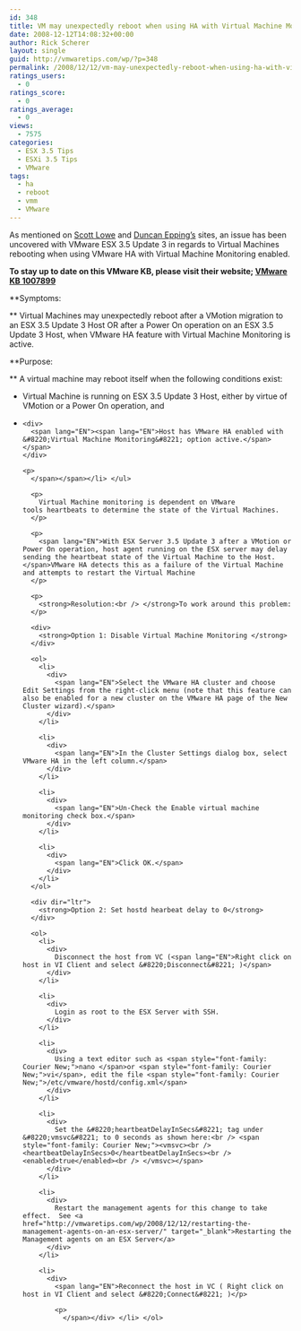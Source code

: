 ```yaml
---
id: 348
title: VM may unexpectedly reboot when using HA with Virtual Machine Monitoring
date: 2008-12-12T14:08:32+00:00
author: Rick Scherer
layout: single
guid: http://vmwaretips.com/wp/?p=348
permalink: /2008/12/12/vm-may-unexpectedly-reboot-when-using-ha-with-virtual-machine-monitoring/
ratings_users:
  - 0
ratings_score:
  - 0
ratings_average:
  - 0
views:
  - 7575
categories:
  - ESX 3.5 Tips
  - ESXi 3.5 Tips
  - VMware
tags:
  - ha
  - reboot
  - vmm
  - VMware
---
```

As mentioned on <a href="http://blog.scottlowe.org/2008/12/12/vmware-ha-problem-with-update-3/" target="_blank">Scott Lowe</a> and <a href="http://www.yellow-bricks.com/2008/12/12/vms-may-unexpectedly-reboot-when-using-vmware-ha-with-virtual-machine-monitoring/" target="_blank">Duncan Epping&#8217;s</a> sites, an issue has been uncovered with VMware ESX 3.5 Update 3 in regards to Virtual Machines rebooting when using VMware HA with Virtual Machine Monitoring enabled.

<!--more-->

**To stay up to date on this VMware KB, please visit their website; <a href="http://kb.vmware.com/selfservice/microsites/search.do?cmd=displayKC&docType=kc&externalId=1007899&sliceId=1&docTypeID=DT_KB_1_1&dialogID=9798685&stateId=1%200%209806084" target="_blank">VMware KB 1007899</a>**

**Symptoms:
  
** Virtual Machines may unexpectedly reboot after a VMotion migration to an ESX 3.5 Update 3 Host OR after a Power On operation on an ESX 3.5 Update 3 Host, when VMware HA feature with Virtual Machine Monitoring is active.

**Purpose:
  
** <span lang="EN">A virtual machine may reboot itself when the following conditions exist:</span>

  * <span lang="EN"><span lang="EN"> 
    
    <div>
      Virtual Machine is running on ESX 3.5 Update 3 Host, either by virtue of VMotion or a Power On operation, and
    </div>
    
    <p>
      </span></span></li> 
      
      <li>
        <span lang="EN"><span lang="EN"> 
        
        <div>
          <span lang="EN"><span lang="EN">Host has VMware HA enabled with &#8220;Virtual Machine Monitoring&#8221; option active.</span></span>
        </div>
        
        <p>
          </span></span></li> </ul> 
          
          <p>
            Virtual Machine monitoring is dependent on VMware tools heartbeats to determine the state of the Virtual Machines.
          </p>
          
          <p>
            <span lang="EN">With ESX Server 3.5 Update 3 after a VMotion or Power On operation, host agent running on the ESX server may delay sending the heartbeat state of the Virtual Machine to the Host. </span>VMware HA detects this as a failure of the Virtual Machine and attempts to restart the Virtual Machine
          </p>
          
          <p>
            <strong>Resolution:<br /> </strong>To work around this problem:
          </p>
          
          <div>
            <strong>Option 1: Disable Virtual Machine Monitoring </strong>
          </div>
          
          <ol>
            <li>
              <div>
                <span lang="EN">Select the VMware HA cluster and choose Edit Settings from the right-click menu (note that this feature can also be enabled for a new cluster on the VMware HA page of the New Cluster wizard).</span>
              </div>
            </li>
            
            <li>
              <div>
                <span lang="EN">In the Cluster Settings dialog box, select VMware HA in the left column.</span>
              </div>
            </li>
            
            <li>
              <div>
                <span lang="EN">Un-Check the Enable virtual machine monitoring check box.</span>
              </div>
            </li>
            
            <li>
              <div>
                <span lang="EN">Click OK.</span>
              </div>
            </li>
          </ol>
          
          <div dir="ltr">
            <strong>Option 2: Set hostd hearbeat delay to 0</strong>
          </div>
          
          <ol>
            <li>
              <div>
                Disconnect the host from VC (<span lang="EN">Right click on host in VI Client and select &#8220;Disconnect&#8221; )</span>
              </div>
            </li>
            
            <li>
              <div>
                Login as root to the ESX Server with SSH.
              </div>
            </li>
            
            <li>
              <div>
                Using a text editor such as <span style="font-family: Courier New;">nano </span>or <span style="font-family: Courier New;">vi</span>, edit the file <span style="font-family: Courier New;">/etc/vmware/hostd/config.xml</span>
              </div>
            </li>
            
            <li>
              <div>
                Set the &#8220;heartbeatDelayInSecs&#8221; tag under &#8220;vmsvc&#8221; to 0 seconds as shown here:<br /> <span style="font-family: Courier New;"><vmsvc><br /> <heartbeatDelayInSecs>0</heartbeatDelayInSecs><br /> <enabled>true</enabled><br /> </vmsvc></span>
              </div>
            </li>
            
            <li>
              <div>
                Restart the management agents for this change to take effect.  See <a href="http://vmwaretips.com/wp/2008/12/12/restarting-the-management-agents-on-an-esx-server/" target="_blank">Restarting the Management agents on an ESX Server</a>
              </div>
            </li>
            
            <li>
              <div>
                <span lang="EN">Reconnect the host in VC ( Right click on host in VI Client and select &#8220;Connect&#8221; )</p> 
                
                <p>
                  </span></div> </li> </ol>
